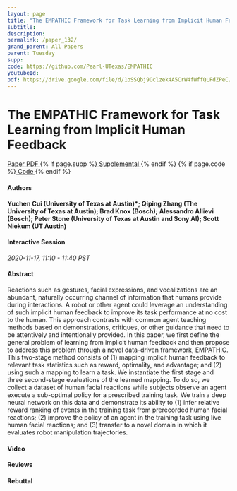 ```yaml
---
layout: page
title: "The EMPATHIC Framework for Task Learning from Implicit Human Feedback"
subtitle: 
description:
permalink: /paper_132/
grand_parent: All Papers
parent: Tuesday
supp: 
code: https://github.com/Pearl-UTexas/EMPATHIC
youtubeId: 
pdf: https://drive.google.com/file/d/1oSSQbj9Oclzek4A5CrW4fWffQLFdZPeC/view
---
```


# The EMPATHIC Framework for Task Learning from Implicit Human Feedback

<a href="https://drive.google.com/file/d/1oSSQbj9Oclzek4A5CrW4fWffQLFdZPeC/view" target="_blank" rel="noopener noreferrer" class="btn btn-blue"><i class="fa fa-file-text-o" aria-hidden="true"></i> Paper PDF </a> {% if page.supp %}<a href="" target="_blank" rel="noopener noreferrer" class="btn btn-green"><i class="fa fa-file-text-o" aria-hidden="true"></i> Supplemental </a>{% endif %} {% if page.code %}<a href="https://github.com/Pearl-UTexas/EMPATHIC" target="_blank" rel="noopener noreferrer" class="btn btn-green"><i class="fa fa-github" aria-hidden="true"></i> Code </a>{% endif %} 

#### Authors
**Yuchen Cui (University of Texas at Austin)*; Qiping Zhang (The University of Texas at Austin); Brad Knox (Bosch); Alessandro Allievi (Bosch); Peter Stone (University of Texas at Austin and Sony AI); Scott Niekum (UT Austin)**

#### Interactive Session
*2020-11-17, 11:10 - 11:40 PST*

#### Abstract
Reactions such as gestures, facial expressions, and vocalizations are an abundant, naturally occurring channel of information that humans provide during interactions. A robot or other agent could leverage an understanding of such implicit human feedback to improve its task performance at no cost to the human. This approach contrasts with common agent teaching methods based on demonstrations, critiques, or other guidance that need to be attentively and intentionally provided. In this paper, we first define the general problem of learning from implicit human feedback and then propose to address this problem through a novel data-driven framework, EMPATHIC. This two-stage method consists of (1) mapping implicit human feedback to relevant task statistics such as reward, optimality, and advantage; and (2) using such a mapping to learn a task. We instantiate the first stage and three second-stage evaluations of the learned mapping. To do so, we collect a dataset of human facial reactions while subjects observe an agent execute a sub-optimal policy for a prescribed training task. We train a deep neural network on this data and demonstrate its ability to (1) infer relative reward ranking of events in the training task from prerecorded human facial reactions; (2) improve the policy of an agent in the training task using live human facial reactions; and (3) transfer to a novel domain in which it evaluates robot manipulation trajectories.

#### Video 

#### Reviews

#### Rebuttal

